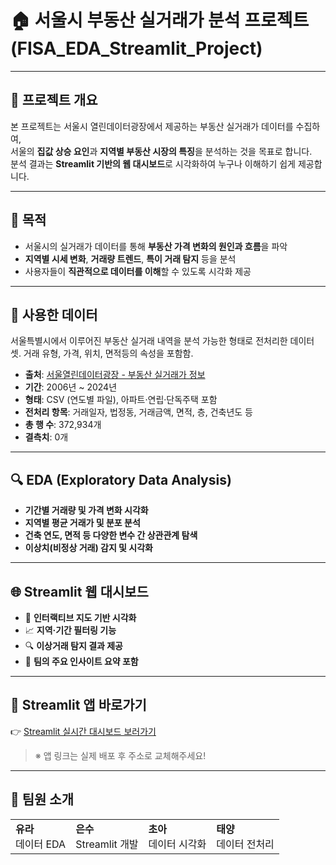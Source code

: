 # 🏠 서울시 부동산 실거래가 분석 프로젝트 (FISA_EDA_Streamlit_Project)

---

## 📌 프로젝트 개요

본 프로젝트는 서울시 열린데이터광장에서 제공하는 부동산 실거래가 데이터를 수집하여,  
서울의 **집값 상승 요인**과 **지역별 부동산 시장의 특징**을 분석하는 것을 목표로 합니다.  
분석 결과는 **Streamlit 기반의 웹 대시보드**로 시각화하여 누구나 이해하기 쉽게 제공합니다.

---

## 🎯 목적

- 서울시의 실거래가 데이터를 통해 **부동산 가격 변화의 원인과 흐름**을 파악
- **지역별 시세 변화**, **거래량 트렌드**, **특이 거래 탐지** 등을 분석
- 사용자들이 **직관적으로 데이터를 이해**할 수 있도록 시각화 제공

---

## 📂 사용한 데이터
서울특별시에서 이루어진 부동산 실거래   내역을 분석 가능한 형태로 전처리한 데이터 셋. 거래 유형, 가격, 위치, 면적등의 속성을 포함함.

- **출처**: [서울열린데이터광장 - 부동산 실거래가 정보](https://data.seoul.go.kr/)
- **기간**: 2006년 ~ 2024년
- **형태**: CSV (연도별 파일), 아파트·연립·단독주택 포함
- **전처리 항목**: 거래일자, 법정동, 거래금액, 면적, 층, 건축년도 등
- **총 행 수**: 372,934개
- **결측치**: 0개
  
  

---

## 🔍 EDA (Exploratory Data Analysis)

- **기간별 거래량 및 가격 변화 시각화**
- **지역별 평균 거래가 및 분포 분석**
- **건축 연도, 면적 등 다양한 변수 간 상관관계 탐색**
- **이상치(비정상 거래) 감지 및 시각화**


---

## 🌐 Streamlit 웹 대시보드

- 📌 **인터랙티브 지도 기반 시각화**
- 📈 **지역·기간 필터링 기능**
- 🔍 **이상거래 탐지 결과 제공**
- 💬 **팀의 주요 인사이트 요약 포함**

---

## 🚀 Streamlit 앱 바로가기

👉 [Streamlit 실시간 대시보드 보러가기](https://your-streamlit-app-link.streamlit.app) 

> ※ 앱 링크는 실제 배포 후 주소로 교체해주세요!

---


## 👥 팀원 소개

|  |  |  |  |
|--|--|--|--|
| **유라**<br>데이터 EDA | **은수**<br>Streamlit 개발 | **초아**<br>데이터 시각화 | **태양**<br>데이터 전처리 |






